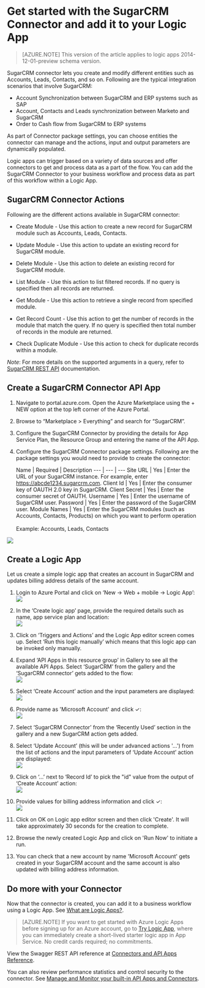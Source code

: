 <properties
   pageTitle="Using the SugarCRM Connector in Logic Apps | Microsoft Azure App Service"
   description="How to create and configure the SugarCRM Connector or API app and use it in a logic app in Azure App Service"
   services="app-service\logic"
   documentationCenter=".net,nodejs,java"
   authors="anuragdalmia"
   manager="erikre"
   editor=""/>

<tags
   ms.service="app-service-logic"
   ms.devlang="multiple"
   ms.topic="article"
   ms.tgt_pltfrm="na"
   ms.workload="integration"
   ms.date="02/10/2016"
   ms.author="sameerch"/>


# Get started with the SugarCRM Connector and add it to your Logic App
>[AZURE.NOTE] This version of the article applies to logic apps 2014-12-01-preview schema version.

SugarCRM connector lets you create and modify different entities such as Accounts, Leads, Contacts, and so on. Following are the typical integration scenarios that involve SugarCRM:

- Account Synchronization between SugarCRM and ERP systems such as SAP
- Account, Contacts and Leads synchronization between Marketo and SugarCRM
- Order to Cash flow from SugarCRM to ERP systems

As part of Connector package settings, you can choose entities the connector can manage and the actions, input and output parameters are dynamically populated.

Logic apps can trigger based on a variety of data sources and offer connectors to get and process data as a part of the flow. You can add the SugarCRM Connector to your business workflow and process data as part of this workflow within a Logic App. 



## SugarCRM Connector Actions
Following are the different actions available in SugarCRM connector:

- Create Module - Use this action to create a new record for SugarCRM module such as Accounts, Leads, Contacts.

- Update Module - Use this action to update an existing  record for SugarCRM module.

- Delete Module - Use this action to delete an existing record for SugarCRM module.

- List Module - Use this action to list filtered records. If no query is specified then all records are returned.

- Get Module - Use this action to retrieve a single record from specified module.

- Get Record Count - Use this action to get the number of records in the module that match the query. If no query is specified then total number of records in the module are returned.

- Check Duplicate Module - Use this action to check for duplicate records within a module.

*Note*: For more details on the supported arguments in a query, refer to [SugarCRM REST API](https://msdn.microsoft.com/library/dn705870) documentation.

## Create a SugarCRM Connector API App
1.	Navigate to portal.azure.com. Open the Azure Marketplace using the + NEW option at the top left corner of the Azure Portal.
2.	Browse to “Marketplace > Everything” and search for “SugarCRM”.
3.	Configure the SugarCRM Connector by providing the details for App Service Plan, the Resource Group and entering the name of the API App.
4. Configure the SugarCRM Connector package settings. Following are the package settings you would need to provide to create the connector:

	Name | Required | Description
--- | --- | ---
Site URL | Yes | Enter the URL of your SugarCRM instance. For example, enter https://abcde1234.sugarcrm.com.
Client Id | Yes | Enter the consumer key of OAUTH 2.0 key in SugarCRM. 
Client Secret | Yes | Enter the consumer secret of OAUTH.
Username | Yes | Enter the username of SugarCRM user.
Password | Yes | Enter the password of the SugarCRM user.
Module Names | Yes | Enter the SugarCRM modules (such as Accounts, Contacts, Products) on which you want to perform operation<br><br>Example: Accounts, Leads, Contacts  
  
![][9]



## Create a Logic App
Let us create a simple logic app that creates an account in SugarCRM and updates billing address details of the same account.

1.	Login to Azure Portal and click on ‘New -> Web + mobile -> Logic App’:  
![][1]

2.	In the ‘Create logic app’ page, provide the required details such as name, app service plan and location:  
![][2]

3.	Click on ‘Triggers and Actions’ and the Logic App editor screen comes up. Select ‘Run this logic manually’ which means that this logic app can be invoked only manually.

4.	Expand ‘API Apps in this resource group’ in Gallery to see all the available API Apps. Select ‘SugarCRM’ from the gallery and the ‘SugarCRM connector’ gets added to the flow:  
![][3]

5.	Select ‘Create Account’ action and the input parameters are displayed:  
![][4]

6.	Provide name as 'Microsoft Account' and click ✓:  
![][5]

7.	Select ‘SugarCRM Connector’ from the ‘Recently Used’ section in the gallery and a new SugarCRM action gets added.

8.	Select ‘Update Account’ (this will be under advanced actions '...') from the list of actions and the input parameters of ‘Update Account’ action are displayed:  
![][6]

9.	Click on ‘...’ next to ‘Record Id’ to pick the "id" value from the output of ‘Create Account’ action:  
![][7]

10.	Provide values for billing address information and click ✓:  
![][8]

11. Click on OK on Logic app editor screen and then click 'Create'. It will take approximately 30 seconds for the creation to complete.

12. Browse the newly created Logic App and click on 'Run Now' to initiate a run.

13. You can check that a new account by name 'Microsoft Account' gets created in your SugarCRM account and the same account is also updated with billing address information.

## Do more with your Connector
Now that the connector is created, you can add it to a business workflow using a Logic App. See [What are Logic Apps?](app-service-logic-what-are-logic-apps.md).

>[AZURE.NOTE] If you want to get started with Azure Logic Apps before signing up for an Azure account, go to [Try Logic App](https://tryappservice.azure.com/?appservice=logic), where you can immediately create a short-lived starter logic app in App Service. No credit cards required; no commitments.

View the Swagger REST API reference at [Connectors and API Apps Reference](http://go.microsoft.com/fwlink/p/?LinkId=529766).

You can also review performance statistics and control security to the connector. See [Manage and Monitor your built-in API Apps and Connectors](app-service-logic-monitor-your-connectors.md).

<!--Image references-->
[1]: ./media/app-service-logic-connector-sugarcrm/1_New_Logic_App.png
[2]: ./media/app-service-logic-connector-sugarcrm/2_Logic_App_Settings.png
[3]: ./media/app-service-logic-connector-sugarcrm/3_Select_SugarCRM_Gallery.png
[4]: ./media/app-service-logic-connector-sugarcrm/4_SugarCRM_Create_Account.png
[5]: ./media/app-service-logic-connector-sugarcrm/5_Create_Account_OK.png
[6]: ./media/app-service-logic-connector-sugarcrm/6_SugarCRM_Update_Account.png
[7]: ./media/app-service-logic-connector-sugarcrm/7_Record_ID_from_Create.png
[8]: ./media/app-service-logic-connector-sugarcrm/8_Update_Account_Address.png
[9]: ./media/app-service-logic-connector-sugarcrm/9_Create_new_SugarCRM_connector.png
